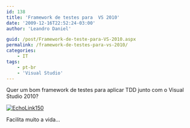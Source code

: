 ```yaml
---
id: 138
title: 'Framework de testes para  VS 2010'
date: '2009-12-16T22:52:24-03:00'
author: 'Leandro Daniel'

guid: /post/Framework-de-teste-para-VS-2010.aspx
permalink: /framework-de-testes-para-vs-2010/
categories:
    - IT
tags:
    - pt-br
    - 'Visual Studio'
---
```


Quer um bom framework de testes para aplicar TDD junto com o Visual Studio 2010?

[![EchoLink150](http://leandrodaniel.com/pics/WindowsLiveWriter/FrameworkdetesteparaVS2010/62E9FE9B/EchoLink150.png "EchoLink150")](http://www.gallio.org/)

Facilita muito a vida…
